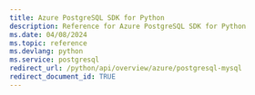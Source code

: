 ```yaml
---
title: Azure PostgreSQL SDK for Python
description: Reference for Azure PostgreSQL SDK for Python
ms.date: 04/08/2024
ms.topic: reference
ms.devlang: python
ms.service: postgresql
redirect_url: /python/api/overview/azure/postgresql-mysql
redirect_document_id: TRUE
---
```

